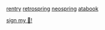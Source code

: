 [rentry](https://rentry.co/wrecked) [retrospring](https://retrospring.net/@deacon) [neospring](https://neospring.org/@deaconess) [atabook](https://dracula.atabook.org) 

[sign my 🎄!](https://colormytree.me/2024/01JE1T4HZ6KGKAGWFSXTX1PVQ9)
